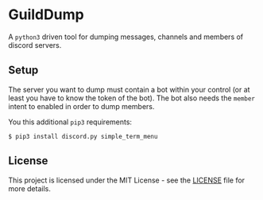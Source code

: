 # GuildDump

A `python3` driven tool for dumping messages, channels and members of discord servers.

## Setup

The server you want to dump must contain a bot within your control (or at least you have to know the token of the bot).
The bot also needs the `member` intent to enabled in order to dump members.

You this additional `pip3` requirements:
```shell
$ pip3 install discord.py simple_term_menu
```

## License

This project is licensed under the MIT License - see the [LICENSE](LICENSE) file for more details.
